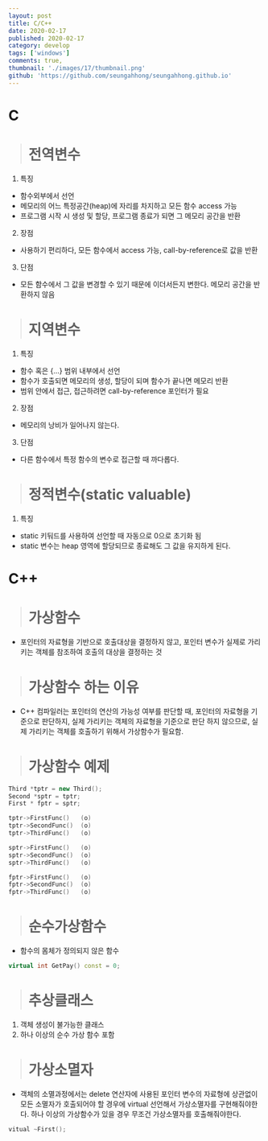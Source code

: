 ```yaml
---
layout: post
title: C/C++
date: 2020-02-17
published: 2020-02-17
category: develop
tags: ['windows']
comments: true,
thumbnail: './images/17/thumbnail.png'
github: 'https://github.com/seungahhong/seungahhong.github.io'
---
```


# C

> # 전역변수

1. 특징

- 함수외부에서 선언
- 메모리의 어느 특정공간(heap)에 자리를 차지하고 모든 함수 access 가능
- 프로그램 시작 시 생성 및 할당, 프로그램 종료가 되면 그 메모리 공간을 반환

2. 장점

- 사용하기 편리하다, 모든 함수에서 access 가능, call-by-reference로 값을 반환

3. 단점

- 모든 함수에서 그 값을 변경할 수 있기 때문에 이더서든지 변한다. 메모리 공간을 반환하지 않음

> # 지역변수

1. 특징

- 함수 혹은 {...} 범위 내부에서 선언
- 함수가 호출되면 메모리의 생성, 할당이 되며 함수가 끝나면 메모리 반환
- 범위 안에서 접근, 접근하려면 call-by-reference 포인터가 필요

2. 장점

- 메모리의 낭비가 일어나지 않는다.

3. 단점

- 다른 함수에서 특정 함수의 변수로 접근할 때 까다롭다.

> # 정적변수(static valuable)

1. 특징

- static 키둬드를 사용하여 선언할 때 자동으로 0으로 초기화 됨
- static 변수는 heap 영역에 할당되므로 종료해도 그 값을 유지하게 된다.

# C++

> # 가상함수

- 포인터의 자료형을 기반으로 호출대상을 결정하지 않고, 포인터 변수가 실제로 가리키는 객체를 참조하여 호출의 대상을 결정하는 것

> # 가상함수 하는 이유

- C++ 컴파일러는 포인터의 연산의 가능성 여부를 판단할 때, 포인터의 자료형을 기준으로 판단하지, 실제 가리키는 객체의 자료형을 기준으로 판단 하지 않으므로, 실제 가리키는 객체를 호출하기 위해서 가상함수가 필요함.

> # 가상함수 예제

```C++
Third *tptr = new Third();
Second *sptr = tptr;
First * fptr = sptr;

tptr->FirstFunc()   (o)
tptr->SecondFunc()  (o)
tptr->ThirdFunc()   (o)

sptr->FirstFunc()   (o)
sptr->SecondFunc()  (o)
sptr->ThirdFunc()   (o)

fptr->FirstFunc()   (o)
fptr->SecondFunc()  (o)
fptr->ThirdFunc()   (o)
```

> # 순수가상함수

- 함수의 몸체가 정의되지 않은 함수

```C++
virtual int GetPay() const = 0;
```

> # 추상클래스

1. 객체 생성이 불가능한 클래스
2. 하나 이상의 순수 가상 함수 포함

> # 가상소멸자

- 객체의 소멸과정에서는 delete 연산자에 사용된 포인터 변수의 자료형에 상관없이 모든 소멸자가 호출되어야 할 경우에
  virtual 선언해서 가상소멸자를 구현해줘야한다.
  하나 이상의 가상함수가 있을 경우 무조건 가상소멸자를 호출해줘야한다.

```C++
vitual ~First();
```
